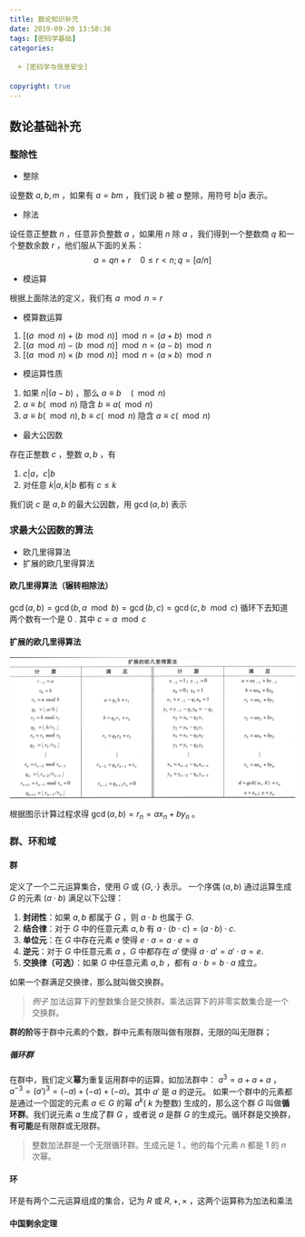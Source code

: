 ```yaml
---
title: 数论知识补充
date: 2019-09-20 13:58:36
tags: [密码学基础]
categories:

  + [密码学与信息安全]

copyright: true
---
```


## 数论基础补充

### 整除性

* 整除

设整数 $a, b, m$ ，如果有 $a = bm$ ，我们说 $b$ 被 $a$ 整除，用符号 $b|a$ 表示。

* 除法

设任意正整数 $n$ ，任意非负整数 $a$ ，如果用 $n$ 除 $a$ ，我们得到一个整数商 $q$ 和一个整数余数 $r$ ，他们服从下面的关系：
$$a = qn + r \quad 0 \le r \lt n; q = [a/n]$$

* 模运算

根据上面除法的定义，我们有 $a \mod n = r$

* 模算数运算

1. $[(a \mod n) + (b \mod n)] \mod n = (a + b) \mod n$
2. $[(a \mod n) - (b \mod n)] \mod n = (a - b) \mod n$
3. $[(a \mod n) \times (b \mod n)] \mod n = (a \times b) \mod n$

* 模运算性质

1. 如果 $n|(a-b)$ ，那么 $a \equiv b \quad (\mod n)$  
2. $a \equiv b (\mod n)$ 隐含 $b \equiv a (\mod n)$  
3. $a \equiv b (\mod n), b \equiv c (\mod n)$ 隐含 $a \equiv c (\mod n)$  

* 最大公因数

存在正整数 $c$ ，整数 $a, b$ ，有  

1. $c|a，c|b$  
2. 对任意 $k|a, k|b$ 都有 $c \le k$  

我们说 $c$ 是 $a, b$ 的最大公因数，用 $\gcd(a, b)$ 表示

### 求最大公因数的算法

* 欧几里得算法
* 扩展的欧几里得算法

#### 欧几里得算法（辗转相除法）

$\gcd(a, b) = \gcd(b, a \mod b) = \gcd(b, c) = \gcd(c, b \mod c)$ 循环下去知道两个数有一个是 $0$ . 其中 $c = a \mod c$

#### 扩展的欧几里得算法

![picture 1](assets/67933188ea281780e1e9e98b345f2b7a7ff0914e22b2ad92ac269e2bd75208e6.png)

根据图示计算过程求得 $\gcd(a, b) = r_n = ax_n + by_n$ 。

### 群、环和域

#### 群

定义了一个二元运算集合，使用 $G$ 或 $\{G, \cdot\}$ 表示。
一个序偶 $(a, b)$ 通过运算生成 $G$ 的元素 $(a \cdot b)$ 满足以下公理：

1. **封闭性**：如果 $a, b$ 都属于 $G$ ，则 $a\cdot b$ 也属于 $G$.
2. **结合律**：对于 $G$ 中的任意元素 $a, b$ 有 $a \cdot (b \cdot c) = (a \cdot b) \cdot c$.
3. **单位元**：在 $G$ 中存在元素 $e$ 使得 $e \cdot a = a \cdot e = a$
4. **逆元**：对于 $G$ 中任意元素 $a$ ，$G$ 中都存在 $a'$ 使得 $a \cdot a' = a' \cdot a = e$.
5. **交换律（可选）**：如果 $G$ 中任意元素 $a,b$ ，都有 $a \cdot b = b \cdot a$ 成立。

如果一个群满足交换律，那么就叫做交换群。

> *例子* 加法运算下的整数集合是交换群。乘法运算下的非零实数集合是一个交换群。

**群的阶**等于群中元素的个数，群中元素有限叫做有限群，无限的叫无限群；

##### 循环群

在群中，我们定义**幂**为重复运用群中的运算，如加法群中： $a^3 = a + a + a$ ， $a^{-3} = (a')^3 = (-a) + (-a) + (-a)$。其中 $a'$ 是 $a$ 的逆元。
如果一个群中的元素都是通过一个固定的元素 $a \in G$ 的幂 $a^k$( $k$ 为整数) 生成的，那么这个群 $G$ 叫做**循环群**。我们说元素 $a$ 生成了群 $G$ ，或者说 $a$ 是群 $G$ 的生成元。循环群是交换群，**有可能**是有限群或无限群。

> 整数加法群是一个无限循环群。生成元是 $1$ 。他的每个元素 $n$ 都是 $1$ 的 $n$ 次幂。

#### 环

环是有两个二元运算组成的集合，记为 $R$ 或 ${R, +, \times}$ ，这两个运算称为加法和乘法

#### 中国剩余定理
